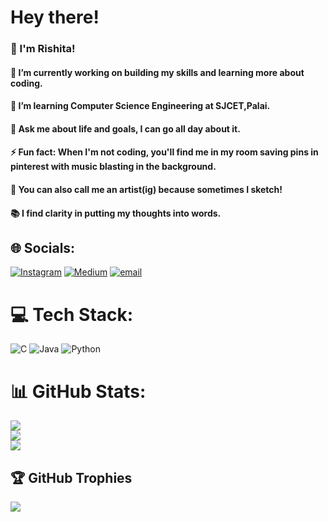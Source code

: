 # Hey there!
### 👋 I'm Rishita!  
#### 🔭 I’m currently working on building my skills and learning more about coding.  
#### 🌱 I’m learning Computer Science Engineering at SJCET,Palai.   
#### 💬 Ask me about life and goals, I can go all day about it.  
#### ⚡ Fun fact: When I'm not coding, you'll find me in my room saving pins in pinterest with music blasting in the background.
#### 🐼 You can also call me an artist(ig) because sometimes I sketch!
#### 📚 I find clarity in putting my thoughts into words.


## 🌐 Socials:
[![Instagram](https://img.shields.io/badge/Instagram-%23E4405F.svg?logo=Instagram&logoColor=white)](https://instagram.com/rishitaa.___) [![Medium](https://img.shields.io/badge/Medium-12100E?logo=medium&logoColor=white)](https://medium.com/@rishitaa.___) [![email](https://img.shields.io/badge/Email-D14836?logo=gmail&logoColor=white)](mailto:rishita1222@gmail.com) 

# 💻 Tech Stack:
![C](https://img.shields.io/badge/c-%2300599C.svg?style=for-the-badge&logo=c&logoColor=white) ![Java](https://img.shields.io/badge/java-%23ED8B00.svg?style=for-the-badge&logo=openjdk&logoColor=white) ![Python](https://img.shields.io/badge/python-3670A0?style=for-the-badge&logo=python&logoColor=ffdd54)
# 📊 GitHub Stats:
![](https://github-readme-stats.vercel.app/api?username=Rishitaa22&theme=blue_navy&hide_border=false&include_all_commits=false&count_private=false)<br/>
![](https://nirzak-streak-stats.vercel.app/?user=Rishitaa22&theme=blue_navy&hide_border=false)<br/>
![](https://github-readme-stats.vercel.app/api/top-langs/?username=Rishitaa22&theme=blue_navy&hide_border=false&include_all_commits=false&count_private=false&layout=compact)

## 🏆 GitHub Trophies
![](https://github-profile-trophy.vercel.app/?username=Rishitaa22&theme=radical&no-frame=true&no-bg=false&margin-w=4)

<!-- Proudly created with GPRM ( https://gprm.itsvg.in ) -->
